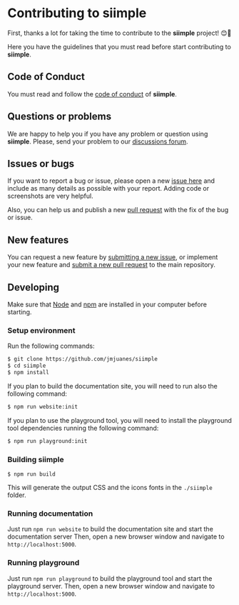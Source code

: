 # Contributing to siimple

First, thanks a lot for taking the time to contribute to the **siimple** project! :blush::tada:

Here you have the guidelines that you must read before start contributing to **siimple**.

## Code of Conduct

You must read and follow the [code of conduct](./CODE_OF_CONDUCT.md) of **siimple**.

## Questions or problems

We are happy to help you if you have any problem or question using **siimple**. Please, send your problem to our [discussions forum](https://github.com/jmjuanes/siimple/discussions).

## Issues or bugs

If you want to report a bug or issue, please open a new [issue here](https://github.com/jmjuanes/siimple/issues) and include as many details as possible with your report. Adding code or screenshots are very helpful.

Also, you can help us and publish a new [pull request](https://github.com/jmjuanes/siimple/pulls) with the fix of the bug or issue.

## New features

You can request a new feature by [submitting a new issue](https://github.com/jmjuanes/siimple/issues), or implement your new feature and [submit a new pull request](https://github.com/jmjuanes/siimple/pulls) to the main repository. 

## Developing

Make sure that [Node](https://nodejs.org) and [npm](https://npmjs.com) are installed in your computer before starting.

### Setup environment

Run the following commands: 

```bash
$ git clone https://github.com/jmjuanes/siimple
$ cd siimple
$ npm install
```

If you plan to build the documentation site, you will need to run also the following command:

```bash
$ npm run website:init
```

If you plan to use the playground tool, you will need to install the playground tool dependencies running the following command:

```bash
$ npm run playground:init
```

### Building siimple

```
$ npm run build
```

This will generate the output CSS and the icons fonts in the `./siimple` folder.

### Running documentation

Just run `npm run website` to build the documentation site and start the documentation server Then, open a new browser window and navigate to `http://localhost:5000`.

### Running playground

Just run `npm run playground` to build the playground tool and start the playground server. Then, open a new browser window and navigate to `http://localhost:5000`.
